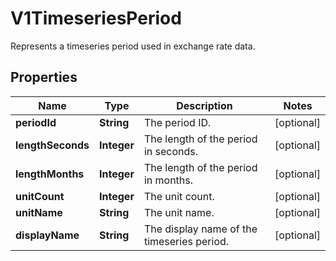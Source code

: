 

# V1TimeseriesPeriod

Represents a timeseries period used in exchange rate data.

## Properties

| Name | Type | Description | Notes |
|------------ | ------------- | ------------- | -------------|
|**periodId** | **String** | The period ID. |  [optional] |
|**lengthSeconds** | **Integer** | The length of the period in seconds. |  [optional] |
|**lengthMonths** | **Integer** | The length of the period in months. |  [optional] |
|**unitCount** | **Integer** | The unit count. |  [optional] |
|**unitName** | **String** | The unit name. |  [optional] |
|**displayName** | **String** | The display name of the timeseries period. |  [optional] |



